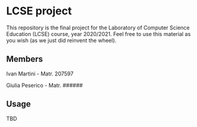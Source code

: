 # LCSE project
This repository is the final project for the Laboratory of Computer Science Education (LCSE) course, year 2020/2021. Feel free to use this material as you wish (as we just did reinvent the wheel).

## Members
Ivan Martini - Matr. 207597

Giulia Peserico - Matr. ######

## Usage
TBD
